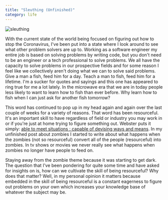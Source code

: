 ```yaml
---
title: "Sleuthing (Unfinished)"
category: life
---
```


![sleuthing](https://pvsmt99345.i.lithium.com/t5/image/serverpage/image-id/79472i991554F7AFBE67C9/image-dimensions/2500?v=1.0&px=-1)

With the current state of the world being focused on figuring out how to stop the Coronavirus, I've been put into a state where I look around to see what other problem solvers are up to. Working as a software engineer my entire job is based on solving problems by writing code, but you don't need to be an engineer or a tech professional to solve problems. We all have the capacity to solve problems in our prospective fields and for some reason I feel like we collectively aren't doing what we can to solve said problems. Give a man a fish, feed him for a day. Teach a man to fish, feed him for a lifetime. I'm a sucker for quotes and sayings and this one has appeared to ring true for me a lot lately. In the microwave era that we are in today people less likely to want to learn how to fish than ever before. Why learn how to fish when I can just ask for another fish tomorrow?

This word has continued to pop up in my head again and again over the last couple of weeks for a variety of reasons. That word has been resourceful. It's an important skill to have regardless of field or industry you may work in or if you're just at home trying to figure something out. Webster puts it simply: [able to meet situations : capable of devising ways and means](https://www.merriam-webster.com/dictionary/resourceful). In my unfinished post about zombies I started to write about what happens when the zombies (not so resourceful) convert all of the people (resourceful) into zombies. In tv shows or movies we never really see what happens when zombies no longer have people to feed on.

Staying away from the zombie theme because it was starting to get dark. The question that I've been pondering for quite some time and have asked for insights on is, how can we cultivate the skill of being resourceful? Why does that matter? Well, in my personal opinion it matters because embedded in the skill of being resourceful is a constant eagerness to figure out problems on your own which increases your knowledge base of whatever the subject may be. 



